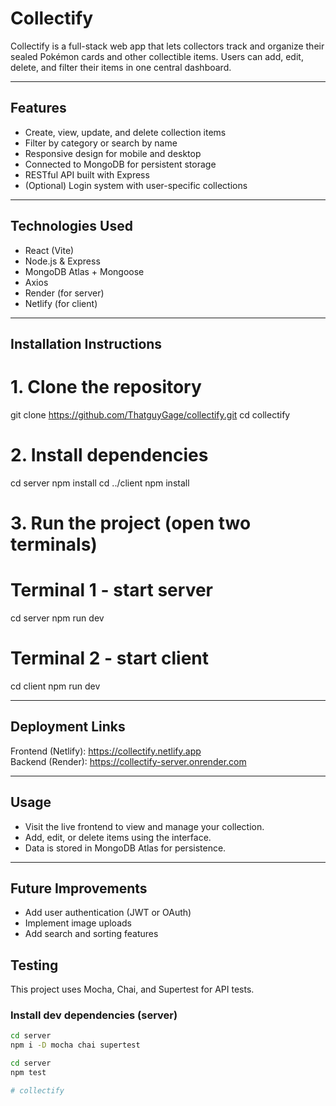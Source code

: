 # Collectify

Collectify is a full-stack web app that lets collectors track and organize their sealed Pokémon cards and other collectible items. Users can add, edit, delete, and filter their items in one central dashboard.

---

## Features
- Create, view, update, and delete collection items  
- Filter by category or search by name  
- Responsive design for mobile and desktop  
- Connected to MongoDB for persistent storage  
- RESTful API built with Express  
- (Optional) Login system with user-specific collections

---

## Technologies Used
- React (Vite)  
- Node.js & Express  
- MongoDB Atlas + Mongoose  
- Axios  
- Render (for server)  
- Netlify (for client)

---

## Installation Instructions

# 1. Clone the repository
git clone https://github.com/ThatguyGage/collectify.git
cd collectify

# 2. Install dependencies
cd server
npm install
cd ../client
npm install

# 3. Run the project (open two terminals)
# Terminal 1 - start server
cd server
npm run dev

# Terminal 2 - start client
cd client
npm run dev

---

## Deployment Links
Frontend (Netlify): https://collectify.netlify.app  
Backend (Render): https://collectify-server.onrender.com  

---

## Usage
- Visit the live frontend to view and manage your collection.  
- Add, edit, or delete items using the interface.  
- Data is stored in MongoDB Atlas for persistence.  

---

## Future Improvements
- Add user authentication (JWT or OAuth)  
- Implement image uploads  
- Add search and sorting features  

## Testing

This project uses Mocha, Chai, and Supertest for API tests.

### Install dev dependencies (server)
```bash
cd server
npm i -D mocha chai supertest

cd server
npm test

#   c o l l e c t i f y  
 